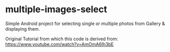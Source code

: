 # multiple-images-select
Simple Android project for selecting single or multiple photos from Gallery &amp; displaying them.


Original Tutorial from which this code is derived from: https://www.youtube.com/watch?v=AmOmA6Ih3bE

